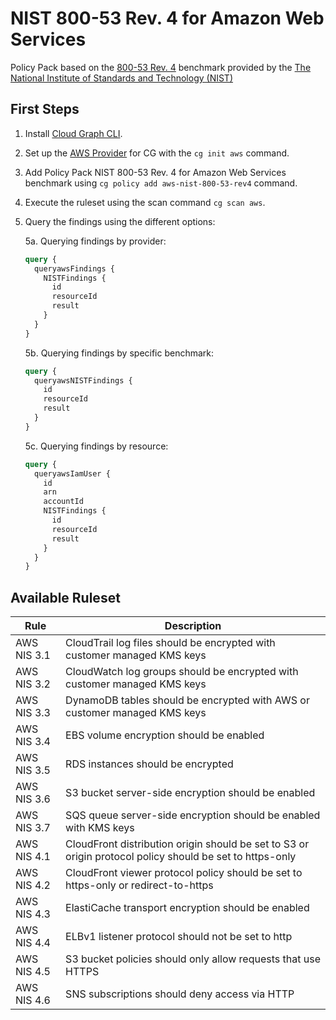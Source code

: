 # NIST 800-53 Rev. 4 for Amazon Web Services

Policy Pack based on the [800-53 Rev. 4](https://csrc.nist.gov/publications/detail/sp/800-53/rev-4/archive/2015-01-22) benchmark provided by the [The National Institute of Standards and Technology (NIST)](https://www.nist.gov)

## First Steps

1. Install [Cloud Graph CLI](https://docs.cloudgraph.dev/quick-start).
2. Set up the [AWS Provider](https://www.npmjs.com/package/@cloudgraph/cg-provider-aws) for CG with the `cg init aws` command.
3. Add Policy Pack NIST 800-53 Rev. 4 for Amazon Web Services benchmark using `cg policy add aws-nist-800-53-rev4` command.
4. Execute the ruleset using the scan command `cg scan aws`.
5. Query the findings using the different options:

   5a. Querying findings by provider:

   ```graphql
   query {
     queryawsFindings {
       NISTFindings {
         id
         resourceId
         result
       }
     }
   }
   ```

   5b. Querying findings by specific benchmark:

   ```graphql
   query {
     queryawsNISTFindings {
       id
       resourceId
       result
     }
   }
   ```

   5c. Querying findings by resource:

   ```graphql
   query {
     queryawsIamUser {
       id
       arn
       accountId
       NISTFindings {
         id
         resourceId
         result
       }
     }
   }
   ```


## Available Ruleset

| Rule         | Description                                                                                              |
| ------------ | -------------------------------------------------------------------------------------------------------- |
| AWS NIS 3.1  | CloudTrail log files should be encrypted with customer managed KMS keys                                  |
| AWS NIS 3.2  | CloudWatch log groups should be encrypted with customer managed KMS keys                                 |
| AWS NIS 3.3  | DynamoDB tables should be encrypted with AWS or customer managed KMS keys                                |
| AWS NIS 3.4  | EBS volume encryption should be enabled                                                                  |
| AWS NIS 3.5  | RDS instances should be encrypted                                                                        |
| AWS NIS 3.6  | S3 bucket server-side encryption should be enabled                                                       |
| AWS NIS 3.7  | SQS queue server-side encryption should be enabled with KMS keys                                         |
| AWS NIS 4.1  | CloudFront distribution origin should be set to S3 or origin protocol policy should be set to https-only |
| AWS NIS 4.2  | CloudFront viewer protocol policy should be set to https-only or redirect-to-https                       |
| AWS NIS 4.3  | ElastiCache transport encryption should be enabled                                                       |
| AWS NIS 4.4  | ELBv1 listener protocol should not be set to http                                                        |
| AWS NIS 4.5  | S3 bucket policies should only allow requests that use HTTPS                                             |
| AWS NIS 4.6  | SNS subscriptions should deny access via HTTP                                                            |
